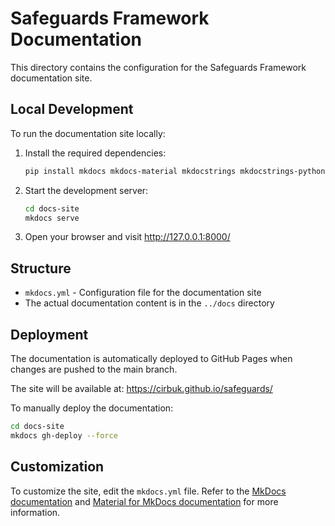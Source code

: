 # Safeguards Framework Documentation

This directory contains the configuration for the Safeguards Framework documentation site.

## Local Development

To run the documentation site locally:

1. Install the required dependencies:
   ```bash
   pip install mkdocs mkdocs-material mkdocstrings mkdocstrings-python
   ```

2. Start the development server:
   ```bash
   cd docs-site
   mkdocs serve
   ```

3. Open your browser and visit http://127.0.0.1:8000/

## Structure

- `mkdocs.yml` - Configuration file for the documentation site
- The actual documentation content is in the `../docs` directory

## Deployment

The documentation is automatically deployed to GitHub Pages when changes are pushed to the main branch.

The site will be available at: https://cirbuk.github.io/safeguards/

To manually deploy the documentation:

```bash
cd docs-site
mkdocs gh-deploy --force
```

## Customization

To customize the site, edit the `mkdocs.yml` file. Refer to the [MkDocs documentation](https://www.mkdocs.org/) and [Material for MkDocs documentation](https://squidfunk.github.io/mkdocs-material/) for more information.
